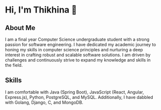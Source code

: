 # Hi, I'm Thikhina 👋

## About Me

I am a final year Computer Science undergraduate student with a strong passion for software engineering. I have dedicated my academic journey to honing my skills in computer science principles and nurturing a deep interest in crafting robust and scalable software solutions. I am driven by challenges and continuously strive to expand my knowledge and skills in the field.

## Skills

I am comfortable with Java (Spring Boot), JavaScript (React, Angular, Express.js), Python, PostgreSQL, and MySQL. Additionally, I have dabbled with Golang, Django, C, and MongoDB.
